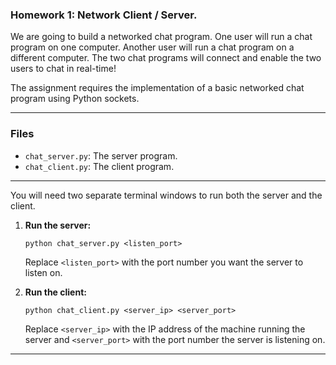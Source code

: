### Homework 1: Network Client / Server.

We are going to build a networked chat program. One user will run a chat program on one computer. Another user will run a chat program on a different computer. The two chat programs will connect and enable the two users to chat in real-time!


The assignment requires the implementation of a basic networked chat program using Python sockets.

---

### Files

* `chat_server.py`: The server program.
* `chat_client.py`: The client program.

---

You will need two separate terminal windows to run both the server and the client.

1.  **Run the server:**
    ```
    python chat_server.py <listen_port>
    ```
    Replace `<listen_port>` with the port number you want the server to listen on.

2.  **Run the client:**
    ```
    python chat_client.py <server_ip> <server_port>
    ```
    Replace `<server_ip>` with the IP address of the machine running the server and `<server_port>` with the port number the server is listening on.

---
